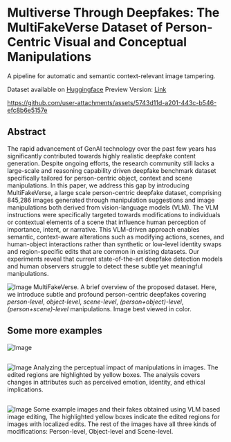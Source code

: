 # Multiverse Through Deepfakes: The MultiFakeVerse Dataset of Person-Centric Visual and Conceptual Manipulations
A pipeline for automatic and semantic context-relevant image tampering.

Dataset available on [Huggingface](https://huggingface.co/datasets/parulgupta/MultiFakeVerse)
Preview Version: [Link](https://huggingface.co/datasets/parulgupta/MultiFakeVerse_preview)

https://github.com/user-attachments/assets/5743d11d-a201-443c-b546-efc8b6e5157e

## Abstract
The rapid advancement of GenAI technology over the past few years has significantly contributed towards highly realistic deepfake content generation. Despite ongoing efforts, the research community still lacks a large-scale and reasoning capability driven deepfake benchmark dataset specifically tailored for person-centric object, context and scene manipulations. In this paper, we address this gap by introducing MultiFakeVerse, a large scale person-centric deepfake dataset, comprising 845,286 images generated through manipulation suggestions and image manipulations both derived from vision-language models (VLM). The VLM instructions were specifically targeted towards modifications to individuals or contextual elements of a scene that influence human perception of importance, intent, or narrative. This VLM-driven approach enables semantic, context-aware alterations such as modifying actions, scenes, and human-object interactions rather than synthetic or low-level identity swaps and region-specific edits that are common in existing datasets. Our experiments reveal that current state-of-the-art deepfake detection models and human observers struggle to detect these subtle yet meaningful manipulations.

![Image](https://github.com/user-attachments/assets/5aab4d7a-7342-4fa1-ab6c-13fa044daccb)
MultiFakeVerse. A brief overview of the proposed dataset. Here, we introduce subtle and profound person-centric deepfakes covering _person-level_, _object-level_, _scene-level_, _(person+object)-level_, _(person+scene)-level_ manipulations. Image best viewed in color.

## Some more examples
![Image](https://github.com/user-attachments/assets/4cc6514e-8fd6-4b19-8005-c1d7f84a5ff9)


## 
![Image](https://github.com/user-attachments/assets/55000bbb-16d6-46c3-99a8-b02cd885423e)
Analyzing the perceptual impact of manipulations in images. The edited regions are highlighted by yellow boxes. The analysis covers changes in attributes such as perceived emotion, identity, and ethical implications.

##
![Image](https://github.com/user-attachments/assets/35f59717-eb3e-49e6-82c5-a656014a0a7b)
Some example images and their fakes obtained using VLM based image editing, The highlighted yellow boxes indicate the edited regions for images with localized edits. The rest of the images have all three kinds of modifications: Person-level, Object-level and Scene-level.
